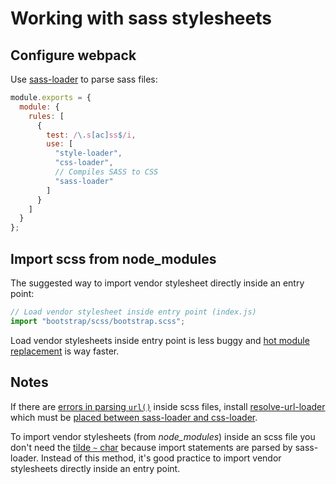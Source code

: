 # Working with sass stylesheets

## Configure webpack

Use [sass-loader](https://github.com/webpack-contrib/sass-loader) to parse sass files:

```js
module.exports = {
  module: {
    rules: [
      {
        test: /\.s[ac]ss$/i,
        use: [
          "style-loader",
          "css-loader",
          // Compiles SASS to CSS
          "sass-loader"
        ]
      }
    ]
  }
};
```

## Import scss from node_modules

The suggested way to import vendor stylesheet directly inside an entry point:

```js
// Load vendor stylesheet inside entry point (index.js)
import "bootstrap/scss/bootstrap.scss";
```

Load vendor stylesheets inside entry point is less buggy and [hot module replacement](https://webpack.js.org/guides/hot-module-replacement/) is way faster.

## Notes

If there are [errors in parsing `url()`](https://github.com/webpack-contrib/sass-loader#problems-with-url) inside scss files, install [resolve-url-loader](https://github.com/bholloway/resolve-url-loader/) which must be [placed between sass-loader and css-loader](https://github.com/bholloway/resolve-url-loader/blob/v5/packages/resolve-url-loader/README.md).

To import vendor stylesheets (from *node_modules*) inside an scss file you don't need the [tilde `~` char](../load-css/README.md#load-css-from-nodejs-modules) because import statements are parsed by sass-loader. Instead of this method, it's good practice to import vendor stylesheets directly inside an entry point.
